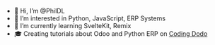 - 👋 Hi, I’m @PhilDL
- 👀 I’m interested in Python, JavaScript, ERP Systems
- 🌱 I’m currently learning SvelteKit, Remix
- 🎓 Creating tutorials about Odoo and Python ERP on [Coding Dodo](https://codingdodo.com)

<!---
PhilDL/PhilDL is a ✨ special ✨ repository because its `README.md` (this file) appears on your GitHub profile.
You can click the Preview link to take a look at your changes.
--->
